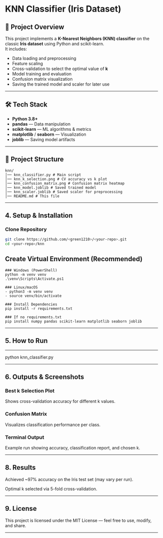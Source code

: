 # KNN Classifier (Iris Dataset)

## 📌 Project Overview
This project implements a **K-Nearest Neighbors (KNN) classifier** on the classic **Iris dataset** using Python and scikit-learn.  
It includes:
- Data loading and preprocessing
- Feature scaling
- Cross-validation to select the optimal value of **k**
- Model training and evaluation
- Confusion matrix visualization
- Saving the trained model and scaler for later use

---

## 🛠 Tech Stack
- **Python 3.8+**
- **pandas** — Data manipulation
- **scikit-learn** — ML algorithms & metrics
- **matplotlib** / **seaborn** — Visualization
- **joblib** — Saving model artifacts

---

## 📂 Project Structure

```
knn/
│── knn_classifier.py # Main script
│── knn_k_selection.png # CV accuracy vs k plot
│── knn_confusion_matrix.png # Confusion matrix heatmap
│── knn_model.joblib # Saved trained model
│── knn_scaler.joblib # Saved scaler for preprocessing
│── README.md # This file

```

---

## 4. Setup & Installation

### Clone Repository
```bash
git clone https://github.com/<green1210>/<your-repo>.git
cd <your-repo>/knn
```

## Create Virtual Environment (Recommended)
```
### Windows (PowerShell)
python -m venv venv
.\venv\Scripts\Activate.ps1

### Linux/macOS
- python3 -m venv venv
- source venv/bin/activate

### Install Dependencies
pip install -r requirements.txt

### If no requirements.txt
pip install numpy pandas scikit-learn matplotlib seaborn joblib
```
---

## 5. How to Run

---
python knn_classifier.py

---

## 6. Outputs & Screenshots

### Best k Selection Plot
Shows cross-validation accuracy for different k values.

### Confusion Matrix
Visualizes classification performance per class.

### Terminal Output
Example run showing accuracy, classification report, and chosen k.

---

## 8. Results
Achieved ~97% accuracy on the Iris test set (may vary per run).

Optimal k selected via 5-fold cross-validation.

---

## 9. License
This project is licensed under the MIT License — feel free to use, modify, and share.


---

